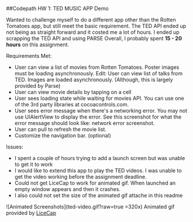 ##Codepath HW 1: TED MUSIC APP Demo

Wanted to challenge myself to do a different app other than the Rotten Tomatoes app, but still meet the basic requirement.
The TED API ended up not being as straight forward and it costed me a lot of hours. I ended up scrapping the TED API and using PARSE Overall, I probably spent **15 - 20 hours** on this assignment. 

Requirements Met:

- User can view a list of movies from Rotten Tomatoes. Poster images must be loading asynchronously. Edit: User can view list of talks from TED. Images are loaded asynchronously. (Although, this is largely provided by Parse)
- User can view movie details by tapping on a cell
- User sees loading state while waiting for movies API. You can use one of the 3rd party libraries at cocoacontrols.com.
- User sees error message when there's a networking error. You may not use UIAlertView to display the error. See this screenshot for what the error message should look like: network error screenshot.
- User can pull to refresh the movie list.
- Customize the navigation bar. (optional)

Issues:
- I spent a couple of hours trying to add a launch screen but was unable to get it to work
- I would like to extend this app to play the TED videos. I was unable to get the video working before the assignment deadline.
- Could not get LiceCap to work for animated gif. When launched an empty window appears and then it crashes.
- I also could not set the size of the animated gif attache in this readme

![Animated Screenshots](ted-video.gif?raw=true =320x)
Animated gif provided by [LiceCap](http://www.cockos.com/licecap/)
